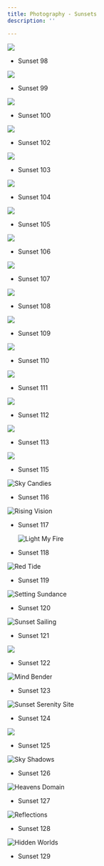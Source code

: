 ```yaml
---
title: Photography - Sunsets
description: ''

---
```

![](/assets/img/printfavorite.JPG)

* Sunset 98

![](/assets/img/img_9664.JPEG)

* Sunset 99

![](/assets/img/img_0154.jpeg)

* Sunset 100

![](/assets/img/img_0138.jpeg)

* Sunset  102

![](/assets/img/img_0087.jpeg)

* Sunset 103

![](/assets/img/img_0021.jpeg)

* Sunset 104

![](/assets/img/img_0019.jpeg)

* Sunset 105

![](/assets/img/img_0125.jpeg)

* Sunset 106

![](/assets/img/img_0350.JPEG)

* Sunset 107

![](/assets/img/img_9996.jpeg)

* Sunset 108

![](/assets/img/img_9768.jpeg)

* Sunset 109

![](/assets/img/img_9772.jpeg)

* Sunset 110

![](/assets/img/img_9959.jpeg)

* Sunset 111

![](/assets/img/img_9694.jpeg)

* Sunset 112

![](/assets/img/img_9338.jpeg)

* Sunset 113

![](/assets/img/img_0213.jpeg)

* Sunset 115

![](/assets/img/img_7887.jpeg "Sky Candies")

* Sunset 116

![](/assets/img/img_9693.jpeg "Rising Vision")

* Sunset 117

  ![](/assets/img/img_9518.jpeg "Light My Fire")
* Sunset 118

![](/assets/img/img_7580.jpeg "Red Tide")

* Sunset 119

![](/assets/img/img_9694.jpeg "Setting Sundance")

* Sunset 120

![](/assets/img/img_9516.jpeg "Sunset Sailing")

* Sunset 121

![](/assets/img/sunsetgoldenray.JPG)

* Sunset 122

![](/assets/img/img_9664.jpeg "Mind Bender")

* Sunset 123

![](/assets/img/img_9332.jpeg "Sunset Serenity Site")

* Sunset 124

![](/assets/img/sunset-valleys.JPG)

* Sunset 125

![](/assets/img/img_3692.jpeg "Sky Shadows")

* Sunset 126

![](/assets/img/img_0154.JPEG "Heavens Domain")

* Sunset 127

![](/assets/img/img_9215.jpeg "Reflections")

* Sunset 128

![](/assets/img/img_9324.jpeg "Hidden Worlds")

* Sunset 129